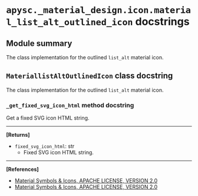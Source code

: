# `apysc._material_design.icon.material_list_alt_outlined_icon` docstrings

## Module summary

The class implementation for the outlined `list_alt` material icon.

## `MateriallistAltOutlinedIcon` class docstring

The class implementation for the outlined `list_alt` material icon.

### `_get_fixed_svg_icon_html` method docstring

Get a fixed SVG icon HTML string.<hr>

**[Returns]**

- `fixed_svg_icon_html`: str
  - Fixed SVG icon HTML string.

<hr>

**[References]**

- [Material Symbols & Icons, APACHE LICENSE, VERSION 2.0](https://fonts.google.com/icons?icon.size=24&icon.color=%23e8eaed)
- [Material Symbols & Icons, APACHE LICENSE, VERSION 2.0](https://www.apache.org/licenses/LICENSE-2.0.html)